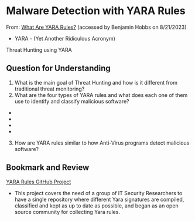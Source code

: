 # Malware Detection with YARA Rules
From: [What Are YARA Rules?](https://archerint.com/what-are-yara-rules/) (accessed by Benjamin Hobbs on 8/21/2023)

* YARA - (Yet Another Ridiculous Acronym)


Threat Hunting using YARA



## Question for Understanding
1. What is the main goal of Threat Hunting and how is it different from traditional threat monitoring?
2. What are the four types of YARA rules and what does each one of them use to identify and classify malicious software?
  * 
  * 
  * 
  * 
  
3. How are YARA rules similar to how Anti-Virus programs detect malicious software?

## Bookmark and Review
[YARA Rules GitHub Project](https://github.com/Yara-Rules/rules)
  * This project covers the need of a group of IT Security Researchers to have a single repository where different Yara signatures are compiled, classified and kept as up to date as possible, and began as an open source community for collecting Yara rules.
